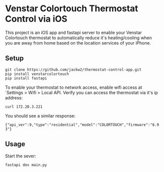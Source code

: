 # Venstar Colortouch Thermostat Control via iOS

This project is an iOS app and fastapi server to enable your Venstar Colortouch thermostat to automatically reduce it's heating/cooling when you are away from home based on the location services of your iPhone.

## Setup

```
git clone https://github.com/jackw2/thermostat-control-app.git
pip install venstarcolortouch
pip install fastapi
```

To enable your thermostat to network access, enable wifi access at `Settings > Wifi > Local API. Verify you can access the thermostat via it's ip address:

`curl 172.20.3.221` 

You should see a similar response:

`{"api_ver":9,"type":"residential","model":"COLORTOUCH","firmware":"6.93"}`

## Usage

Start the sever:

`fastapi dev main.py`